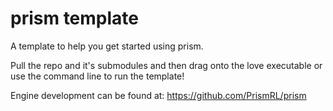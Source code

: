 # prism template
A template to help you get started using prism.

Pull the repo and it's submodules and then drag onto the love executable or use the command line to run the template!

Engine development can be found at: https://github.com/PrismRL/prism
